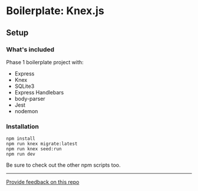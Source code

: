# Boilerplate: Knex.js

## Setup

### What's included

Phase 1 boilerplate project with:

 - Express
 - Knex
 - SQLite3
 - Express Handlebars
 - body-parser
 - Jest
 - nodemon

### Installation

```
npm install
npm run knex migrate:latest
npm run knex seed:run
npm run dev
```

Be sure to check out the other npm scripts too.

---
[Provide feedback on this repo](https://docs.google.com/forms/d/e/1FAIpQLSfw4FGdWkLwMLlUaNQ8FtP2CTJdGDUv6Xoxrh19zIrJSkvT4Q/viewform?usp=pp_url&entry.1958421517=boilerplate-knex)
